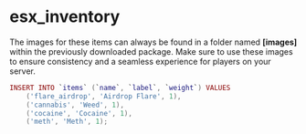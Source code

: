 # esx\_inventory

The images for these items can always be found in a folder named **\[images]** within the previously downloaded package. Make sure to use these images to ensure consistency and a seamless experience for players on your server.

```lua
INSERT INTO `items` (`name`, `label`, `weight`) VALUES
	('flare_airdrop', 'Airdrop Flare', 1),
	('cannabis', 'Weed', 1),
	('cocaine', 'Cocaine', 1),
	('meth', 'Meth', 1);
```
